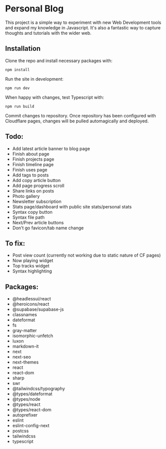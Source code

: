 # Personal Blog
This project is a simple way to experiment with new Web Development tools and expand my knowledge in Javascript. It's also a fantastic way to capture thoughts and tutorials with the wider web.

## Installation

Clone the repo and install necessary packages with:

`npm install`

Run the site in development:

`npm run dev`

When happy with changes, test Typescript with:

`npm run build`

Commit changes to repository. Once repository has been configured with Cloudflare pages, changes will be pulled automagically and deployed.

## Todo:
- Add latest article banner to blog page
- Finish about page
- Finish projects page
- Finish timeline page
- Finish uses page
- Add tags to posts
- Add copy article button
- Add page progress scroll
- Share links on posts
- Photo gallery
- Newsletter subscription
- Stats page/dashboard with public site stats/personal stats
- Syntax copy button
- Syntax file path
- Next/Prev article buttons
- Don't go favicon/tab name change

## To fix:
- Post view count (currently not working due to static nature of CF pages)
- Now playing widget
- Top tracks widget
- Syntax highlighting

## Packages:
- @headlessui/react
- @heroicons/react
- @supabase/supabase-js
- classnames
- dateformat
- fs
- gray-matter
- isomorphic-unfetch
- luxon
- markdown-it
- next
- next-seo
- next-themes
- react
- react-dom
- sharp
- swr
- @tailwindcss/typography
- @types/dateformat
- @types/node
- @types/react
- @types/react-dom
- autoprefixer
- eslint
- eslint-config-next
- postcss
- tailwindcss
- typescript
